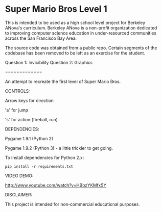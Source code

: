 Super Mario Bros Level 1
=============

This is intended to be used as a high school level project for Berkeley ANova's curriculum.
Berkeley ANova is a non-profit organization dedicated to improving computer science education
in under-resourced communities across the San Francisco Bay Area.

The source code was obtained from a public repo. Certain segments of the codebase has been removed
to be left as an exercise for the student.

Question 1: Invicibility
Question 2: Graphics

=============

An attempt to recreate the first level of Super Mario Bros.

CONTROLS: 

Arrow keys for direction

'a' for jump

's' for action (fireball, run)


DEPENDENCIES:

Pygame 1.9.1 (Python 2)

Pygame 1.9.2 (Python 3) - a little trickier to get going.

To install dependencies for Python 2.x:

	pip install -r requirements.txt

VIDEO DEMO:

http://www.youtube.com/watch?v=HBbzYKMfx5Y
   
DISCLAIMER:

This project is intended for non-commercial educational purposes.
